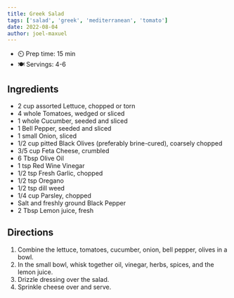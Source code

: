 ```yaml
---
title: Greek Salad
tags: ['salad', 'greek', 'mediterranean', 'tomato']
date: 2022-08-04
author: joel-maxuel
---
```


- ⏲️ Prep time: 15 min
- 🍽️ Servings: 4-6

## Ingredients

- 2 cup assorted Lettuce, chopped or torn
- 4 whole Tomatoes, wedged or sliced
- 1 whole Cucumber, seeded and sliced
- 1 Bell Pepper, seeded and sliced
- 1 small Onion, sliced
- 1/2 cup pitted Black Olives (preferably brine-cured), coarsely chopped
- 3/5 cup Feta Cheese, crumbled
- 6 Tbsp Olive Oil
- 1 tsp Red Wine Vinegar
- 1/2 tsp Fresh Garlic, chopped
- 1/2 tsp Oregano
- 1/2 tsp dill weed
- 1/4 cup Parsley, chopped
- Salt and freshly ground Black Pepper
- 2 Tbsp Lemon juice, fresh


## Directions

1. Combine the lettuce, tomatoes, cucumber, onion, bell pepper, olives in a bowl.
2. In the small bowl, whisk together oil, vinegar, herbs, spices, and the lemon juice.
3. Drizzle dressing over the salad.
4. Sprinkle cheese over and serve.
